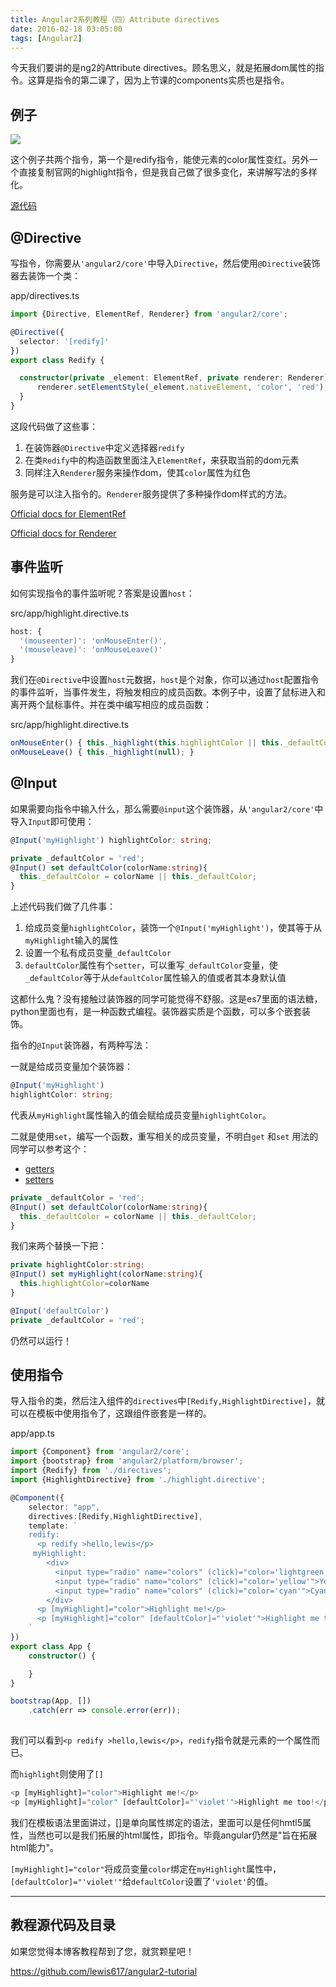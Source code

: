 ```yaml
---
title: Angular2系列教程（四）Attribute directives
date: 2016-02-18 03:05:00
tags: [Angular2]
---
```


今天我们要讲的是ng2的Attribute directives。顾名思义，就是拓展dom属性的指令。这算是指令的第二课了，因为上节课的components实质也是指令。

<!--more-->

## 例子

![](https://ws1.sinaimg.cn/large/83900b4egw1f9xosknpxcj206d05odg4.jpg)

这个例子共两个指令，第一个是redify指令，能使元素的color属性变红。另外一个直接复制官网的highlight指令，但是我自己做了很多变化，来讲解写法的多样化。

[源代码](https://github.com/lewis617/angular2-tutorial/tree/gh-pages/directives)

## @Directive

写指令，你需要从`'angular2/core'`中导入`Directive`，然后使用`@Directive`装饰器去装饰一个类：

app/directives.ts

```ts
import {Directive, ElementRef, Renderer} from 'angular2/core';

@Directive({
  selector: '[redify]'
})
export class Redify {

  constructor(private _element: ElementRef, private renderer: Renderer) {
      renderer.setElementStyle(_element.nativeElement, 'color', 'red');
  }
}
```

这段代码做了这些事：

  1. 在装饰器`@Directive`中定义选择器`redify`
  2. 在类`Redify`中的构造函数里面注入`ElementRef`，来获取当前的dom元素
  3. 同样注入`Renderer`服务来操作dom，使其`color`属性为红色

服务是可以注入指令的。`Renderer`服务提供了多种操作dom样式的方法。

[Official docs for ElementRef](https://angular.io/docs/ts/latest/api/core/ElementRef-class.html)

[Official docs for Renderer](https://angular.io/docs/ts/latest/api/core/Renderer-class.html)

## 事件监听

如何实现指令的事件监听呢？答案是设置`host`：

src/app/highlight.directive.ts

```ts
host: {
  '(mouseenter)': 'onMouseEnter()',
  '(mouseleave)': 'onMouseLeave()'
}
```

我们在`@Directive`中设置`host`元数据，`host`是个对象，你可以通过`host`配置指令的事件监听，当事件发生，将触发相应的成员函数。本例子中，设置了鼠标进入和离开两个鼠标事件。并在类中编写相应的成员函数：

src/app/highlight.directive.ts

```ts
onMouseEnter() { this._highlight(this.highlightColor || this._defaultColor); }
onMouseLeave() { this._highlight(null); }
```

## @Input

如果需要向指令中输入什么，那么需要`@input`这个装饰器，从`'angular2/core'`中导入`Input`即可使用：

```ts
@Input('myHighlight') highlightColor: string;

private _defaultColor = 'red';
@Input() set defaultColor(colorName:string){
  this._defaultColor = colorName || this._defaultColor;
}
```
上述代码我们做了几件事：

  1. 给成员变量`highlightColor`，装饰一个`@Input('myHighlight')`，使其等于从`myHighlight`输入的属性
  2. 设置一个私有成员变量`_defaultColor`
  3. `defaultColor`属性有个`setter`，可以重写`_defaultColor`变量，使`_defaultColor`等于从`defaultColor`属性输入的值或者其本身默认值

 这都什么鬼？没有接触过装饰器的同学可能觉得不舒服。这是es7里面的语法糖，python里面也有，是一种函数式编程。装饰器实质是个函数，可以多个嵌套装饰。

指令的`@Input`装饰器，有两种写法：

一就是给成员变量加个装饰器：

```ts
@Input('myHighlight') 
highlightColor: string;
```

代表从`myHighlight`属性输入的值会赋给成员变量`highlightColor`。

二就是使用`set`，编写一个函数，重写相关的成员变量，不明白`get` 和`set` 用法的同学可以参考这个：

* [getters](https://developer.mozilla.org/en/docs/Web/JavaScript/Reference/Functions/get)
* [setters](https://developer.mozilla.org/en/docs/Web/JavaScript/Reference/Functions/set)

 
 
```ts   
private _defaultColor = 'red';
@Input() set defaultColor(colorName:string){
  this._defaultColor = colorName || this._defaultColor;
}
```

我们来两个替换一下把：

```ts   
private highlightColor:string;
@Input() set myHighlight(colorName:string){
  this.highlightColor=colorName
}

@Input('defaultColor')
private _defaultColor = 'red';
```

仍然可以运行！

## 使用指令

导入指令的类，然后注入组件的`directives`中`[Redify,HighlightDirective]`，就可以在模板中使用指令了，这跟组件嵌套是一样的。

app/app.ts

```ts
import {Component} from 'angular2/core';
import {bootstrap} from 'angular2/platform/browser';
import {Redify} from './directives';
import {HighlightDirective} from './highlight.directive';

@Component({
    selector: "app",
    directives:[Redify,HighlightDirective],
    template: `
    redify:
      <p redify >hello,lewis</p>
     myHighlight:
        <div>
          <input type="radio" name="colors" (click)="color='lightgreen'">Green
          <input type="radio" name="colors" (click)="color='yellow'">Yellow
          <input type="radio" name="colors" (click)="color='cyan'">Cyan
        </div>
      <p [myHighlight]="color">Highlight me!</p>
      <p [myHighlight]="color" [defaultColor]="'violet'">Highlight me too!</p>
    `
})
export class App {
    constructor() {

    }
}

bootstrap(App, [])
    .catch(err => console.error(err));
    
```                    

我们可以看到`<p redify >hello,lewis</p>`，`redify`指令就是元素的一个属性而已。

而`highlight`则使用了`[]`

```ts
<p [myHighlight]="color">Highlight me!</p>
<p [myHighlight]="color" [defaultColor]="'violet'">Highlight me too!</p>

```
我们在模板语法里面讲过，[]是单向属性绑定的语法，里面可以是任何hmtl5属性，当然也可以是我们拓展的html属性，即指令。毕竟angular仍然是"旨在拓展html能力"。

`[myHighlight]="color"`将成员变量`color`绑定在`myHighlight`属性中，`[defaultColor]="'violet'"`给`defaultColor`设置了`'violet'`的值。

* * *

## 教程源代码及目录

如果您觉得本博客教程帮到了您，就赏颗星吧！

<https://github.com/lewis617/angular2-tutorial>



